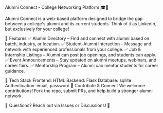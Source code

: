 Alumni Connect - College Networking Platform 🎓🤝

Alumni Connect is a web-based platform designed to bridge the gap between a college's alumni and its current students. Think of it as LinkedIn, but exclusively for your college!

🌟 Features
✅ Alumni Directory – Find and connect with alumni based on batch, industry, or location.
✅ Student-Alumni Interaction – Message and network with experienced professionals from your college.
✅ Job & Internship Listings – Alumni can post job openings, and students can apply.
✅ Event Announcements – Stay updated on alumni meetups, webinars, and career fairs.
✅ Mentorship Program – Alumni can mentor students for career guidance.

🚀 Tech Stack
Frontend: HTML 
Backend: Flask
Database: sqllite
Authentication: email, password 
🔗 Contribute & Connect
We welcome contributions! Fork the repo, submit PRs, and help build a stronger alumni network.

💬 Questions? Reach out via Issues or Discussions! 🚀
